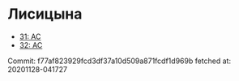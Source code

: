 # Лисицына
- [31: AC](31.md)
- [32: AC](32.md)

Commit: f77af823929fcd3df37a10d509a871fcdf1d969b
 fetched at: 20201128-041727
